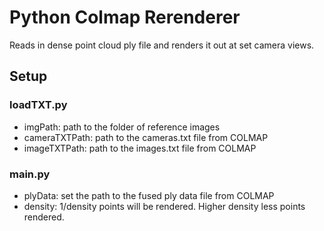 # Python Colmap Rerenderer

Reads in dense point cloud ply file and renders it out at set camera views.

## Setup
### loadTXT.py
- imgPath: path to the folder of reference images
- cameraTXTPath: path to the cameras.txt file from COLMAP
- imageTXTPath: path to the images.txt file from COLMAP

### main.py
- plyData: set the path to the fused ply data file from COLMAP
- density: 1/density points will be rendered. Higher density less points rendered.
